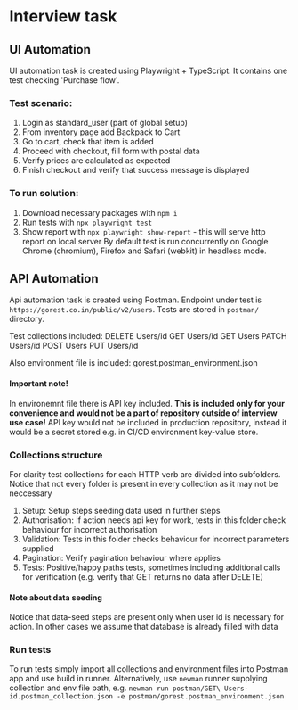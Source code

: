 # Interview task
## UI Automation
UI automation task is created using Playwright + TypeScript. It contains one test checking 'Purchase flow'. 
### Test scenario:
1. Login as standard_user (part of global setup)
2. From inventory page add Backpack to Cart
3. Go to cart, check that item is added
4. Proceed with checkout, fill form with postal data
5. Verify prices are calculated as expected
6. Finish checkout and verify that success message is displayed

### To run solution:
1. Download necessary packages with `npm i`
2. Run tests with `npx playwright test`
3. Show report with `npx playwright show-report` - this will serve http report on local server
By default test is run concurrently on Google Chrome (chromium), Firefox and Safari (webkit) in headless mode.

## API Automation
Api automation task is created using Postman. Endpoint under test is `https://gorest.co.in/public/v2/users`.
Tests are stored in `postman/` directory.

Test collections included:
DELETE Users/id
GET Users/id
GET Users
PATCH Users/id
POST Users
PUT Users/id

Also environment file is included:
gorest.postman_environment.json

#### Important note!
In environemnt file there is API key included. __This is included only for your convenience and would not be a part of repository outside of interview use case!__ API key would not be included in production repository, instead it would be a secret stored e.g. in CI/CD environment key-value store.

### Collections structure
For clarity test collections for each HTTP verb are divided into subfolders. Notice that not every folder is present in every collection as it may not be neccessary
1. Setup: Setup steps seeding data used in further steps
2. Authorisation: If action needs api key for work, tests in this folder check behaviour for incorrect authorisation
3. Validation: Tests in this folder checks behaviour for incorrect parameters supplied
4. Pagination: Verify pagination behaviour where applies
5. Tests: Positive/happy paths tests, sometimes including additional calls for verification (e.g. verify that GET returns no data after DELETE)

#### Note about data seeding
Notice that data-seed steps are present only when user id is necessary for action. In other cases we assume that database is already filled with data

### Run tests
To run tests simply import all collections and environment files into Postman app and use build in runner. Alternatively, use `newman` runner supplying collection and env file path, e.g.
`newman run postman/GET\ Users-id.postman_collection.json -e postman/gorest.postman_environment.json`